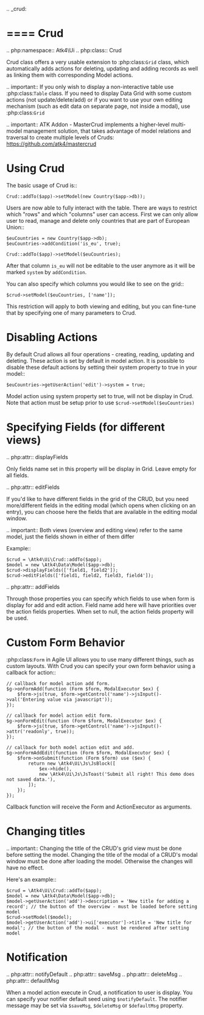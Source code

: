 
.. _crud:

====
Crud
====

.. php:namespace:: Atk4\Ui
.. php:class:: Crud

Crud class offers a very usable extension to :php:class:`Grid` class, which automatically adds actions for deleting,
updating and adding records as well as linking them with corresponding Model actions.

.. important:: If you only wish to display a non-interactive table use :php:class:`Table` class. If you need to
    display Data Grid with some custom actions (not update/delete/add) or if you want to use your own editing
    mechanism (such as edit data on separate page, not inside a modal), use :php:class:`Grid`


.. important:: ATK Addon - MasterCrud implements a higher-level multi-model management solution, that takes
    advantage of model relations and traversal to create multiple levels of Cruds: https://github.com/atk4/mastercrud

Using Crud
==========

The basic usage of Crud is::

    Crud::addTo($app)->setModel(new Country($app->db));

Users are now able to fully interact with the table. There are ways to restrict which "rows" and which "columns" user
can access. First we can only allow user to read, manage and delete only countries that are part of European Union::

    $euCountries = new Country($app->db);
    $euCountries->addCondition('is_eu', true);

    Crud::addTo($app)->setModel($euCountries);

After that column `is_eu` will not be editable to the user anymore as it will be marked `system` by `addCondition`.

You can also specify which columns you would like to see on the grid::

    $crud->setModel($euCountries, ['name']);

This restriction will apply to both viewing and editing, but you can fine-tune that by specifying one of many
parameters to Crud.

Disabling Actions
=================

By default Crud allows all four operations - creating, reading, updating and deleting. These action is set by default in model
action. It is possible to disable these default actions by setting their system property to true in your model::

    $euCountries->getUserAction('edit')->system = true;

Model action using system property set to true, will not be display in Crud. Note that action must be setup prior to use
`$crud->setModel($euCountries)`

Specifying Fields (for different views)
=======================================

.. php:attr:: displayFields

Only fields name set in this property will be display in Grid. Leave empty for all fields.

.. php:attr:: editFields

If you'd like to have different fields in the grid of the CRUD, but you need more/different fields in the editing modal (which opens when clicking on an entry),
you can choose here the fields that are available in the editing modal window.

.. important:: Both views (overview and editing view) refer to the same model, just the fields shown in either of them differ

Example::

    $crud = \Atk4\Ui\Crud::addTo($app);
    $model = new \Atk4\Data\Model($app->db);
    $crud->displayFields(['field1, field2']);
    $crud->editFields(['field1, field2, field3, field4']);

.. php:attr:: addFields

Through those properties you can specify which fields to use when form is display for add and edit action.
Field name add here will have priorities over the action fields properties. When set to null, the action fields property
will be used.


Custom Form Behavior
====================

:php:class:`Form` in Agile UI allows you to use many different things, such as custom layouts. With Crud you can
specify your own form behavior using a callback for action::

    // callback for model action add form.
    $g->onFormAdd(function (Form $form, ModalExecutor $ex) {
        $form->js(true, $form->getControl('name')->jsInput()->val('Entering value via javascript'));
    });

    // callback for model action edit form.
    $g->onFormEdit(function (Form $form, ModalExecutor $ex) {
        $form->js(true, $form->getControl('name')->jsInput()->attr('readonly', true));
    });

    // callback for both model action edit and add.
    $g->onFormAddEdit(function (Form $form, ModalExecutor $ex) {
        $form->onSubmit(function (Form $form) use ($ex) {
            return new \Atk4\Ui\Js\JsBlock([
                $ex->hide(),
                new \Atk4\Ui\Js\JsToast('Submit all right! This demo does not saved data.'),
            ]);
        });
    });

Callback function will receive the Form and ActionExecutor as arguments.


Changing titles
===============

.. important:: Changing the title of the CRUD's grid view must be done before setting the model.
  Changing the title of the modal of a CRUD's modal window must be done after loading the model.
  Otherwise the changes will have no effect.

Here's an example::

    $crud = \Atk4\Ui\Crud::addTo($app);
    $model = new \Atk4\Data\Model($app->db);
    $model->getUserAction('add')->description = 'New title for adding a record'; // the button of the overview - must be loaded before setting model
    $crud->setModel($model);
    $model->getUserAction('add')->ui['executor']->title = 'New title for modal'; // the button of the modal - must be rendered after setting model



Notification
============

.. php:attr:: notifyDefault
.. php:attr:: saveMsg
.. php:attr:: deleteMsg
.. php:attr:: defaultMsg

When a model action execute in Crud, a notification to user is display. You can specify your notifier default seed using
`$notifyDefault`. The notifier message may be set via `$saveMsg`, `$deleteMsg` or `$defaultMsg` property.
